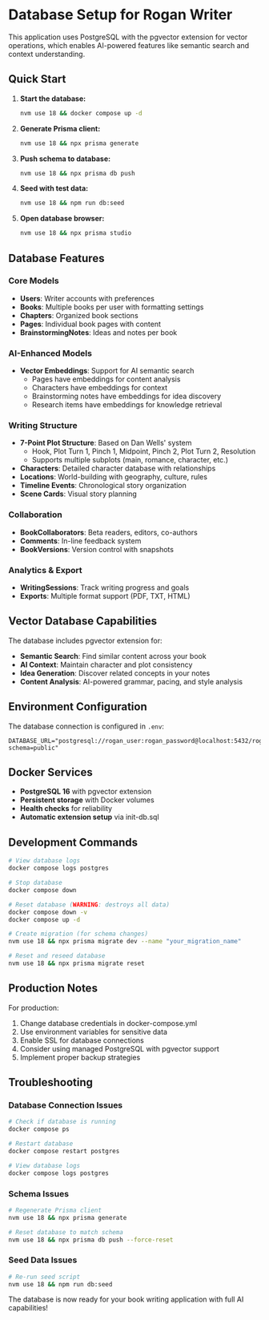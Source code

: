 # Database Setup for Rogan Writer

This application uses PostgreSQL with the pgvector extension for vector operations, which enables AI-powered features like semantic search and context understanding.

## Quick Start

1. **Start the database:**
   ```bash
   nvm use 18 && docker compose up -d
   ```

2. **Generate Prisma client:**
   ```bash
   nvm use 18 && npx prisma generate
   ```

3. **Push schema to database:**
   ```bash
   nvm use 18 && npx prisma db push
   ```

4. **Seed with test data:**
   ```bash
   nvm use 18 && npm run db:seed
   ```

5. **Open database browser:**
   ```bash
   nvm use 18 && npx prisma studio
   ```

## Database Features

### Core Models
- **Users**: Writer accounts with preferences
- **Books**: Multiple books per user with formatting settings
- **Chapters**: Organized book sections
- **Pages**: Individual book pages with content
- **BrainstormingNotes**: Ideas and notes per book

### AI-Enhanced Models
- **Vector Embeddings**: Support for AI semantic search
  - Pages have embeddings for content analysis
  - Characters have embeddings for context
  - Brainstorming notes have embeddings for idea discovery
  - Research items have embeddings for knowledge retrieval

### Writing Structure
- **7-Point Plot Structure**: Based on Dan Wells' system
  - Hook, Plot Turn 1, Pinch 1, Midpoint, Pinch 2, Plot Turn 2, Resolution
  - Supports multiple subplots (main, romance, character, etc.)
- **Characters**: Detailed character database with relationships
- **Locations**: World-building with geography, culture, rules
- **Timeline Events**: Chronological story organization
- **Scene Cards**: Visual story planning

### Collaboration
- **BookCollaborators**: Beta readers, editors, co-authors
- **Comments**: In-line feedback system
- **BookVersions**: Version control with snapshots

### Analytics & Export
- **WritingSessions**: Track writing progress and goals
- **Exports**: Multiple format support (PDF, TXT, HTML)

## Vector Database Capabilities

The database includes pgvector extension for:
- **Semantic Search**: Find similar content across your book
- **AI Context**: Maintain character and plot consistency
- **Idea Generation**: Discover related concepts in your notes
- **Content Analysis**: AI-powered grammar, pacing, and style analysis

## Environment Configuration

The database connection is configured in `.env`:
```
DATABASE_URL="postgresql://rogan_user:rogan_password@localhost:5432/rogan_writer?schema=public"
```

## Docker Services

- **PostgreSQL 16** with pgvector extension
- **Persistent storage** with Docker volumes
- **Health checks** for reliability
- **Automatic extension setup** via init-db.sql

## Development Commands

```bash
# View database logs
docker compose logs postgres

# Stop database
docker compose down

# Reset database (WARNING: destroys all data)
docker compose down -v
docker compose up -d

# Create migration (for schema changes)
nvm use 18 && npx prisma migrate dev --name "your_migration_name"

# Reset and reseed database
nvm use 18 && npx prisma migrate reset
```

## Production Notes

For production:
1. Change database credentials in docker-compose.yml
2. Use environment variables for sensitive data
3. Enable SSL for database connections
4. Consider using managed PostgreSQL with pgvector support
5. Implement proper backup strategies

## Troubleshooting

### Database Connection Issues
```bash
# Check if database is running
docker compose ps

# Restart database
docker compose restart postgres

# View database logs
docker compose logs postgres
```

### Schema Issues
```bash
# Regenerate Prisma client
nvm use 18 && npx prisma generate

# Reset database to match schema
nvm use 18 && npx prisma db push --force-reset
```

### Seed Data Issues
```bash
# Re-run seed script
nvm use 18 && npm run db:seed
```

The database is now ready for your book writing application with full AI capabilities! 